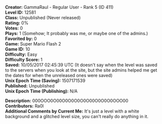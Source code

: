 **Creator:** GammaRaul - Regular User - Rank 5 (ID 411) <br>
**Level ID:** 12581 <br>
**Class:** Unpublished (Never released) <br>
**Rating:** 0% <br>
**Votes:** 0 <br>
**Plays:** 1 (Somehow; It probably was me, or maybe one of the admins.) <br>
**Favorited by:** 0 <br>
**Game:** Super Mario Flash 2 <br>
**Game ID:** 10 <br>
**Difficulty:** Easy <br>
**Difficulty Score:** 1 <br>
**Saved:** 10/05/2017 02:45:39 UTC (It doesn't say when the level was saved to the servers when you look at the site, but the site admins helped me get the dates for when the unreleased ones were saved) <br>
**Unix Epoch Time (Saving):** 1507171539 <br>
**Published:** Unpublished <br>
**Unix Epoch Time (Publishing):** N/A

**Description:** 000OOO0O00O0O0O0O0O00O0O0O0OOO00 <br>
**Contributors:** Ra0l <br>
**Additional Comments by Current Me:** It's just a level with a white background and a glitched level size, you can't really do anything in it.
